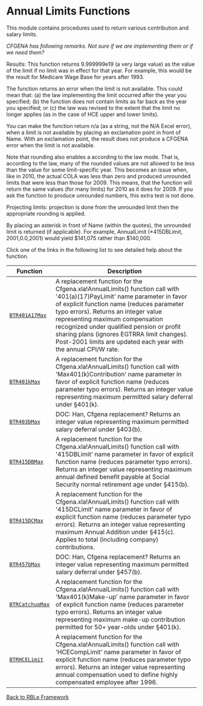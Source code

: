 # Annual Limits Functions

This module contains procedures used to return various contribution and salary limits.

*CFGENA has following remarks. Not sure if we are implementing them or if we need them?*

Results: This function returns 9.999999e19 (a very large value) as the value of the limit if no limit was in effect for that year. For example, this would be the result for Medicare Wage Base for years after 1993.

The function returns an error when the limit is not available. This could mean that: (a) the law implementing the limit occurred after the year you specified; (b) the function does not contain limits as far back as the year you specified; or (c) the law was revised to the extent that the limit no longer applies (as in the case of HCE upper and lower limits).

You can make the function return n/a (as a string, not the N/A Excel error), when a limit is not available by placing an exclamation point in front of Name. With an exclamation point, the result does not produce a CFGENA error when the limit is not available.

Note that rounding also enables a according to the law mode. That is, according to the law, many of the rounded values are not allowed to be less than the value for some limit-specific year. This becomes an issue when, like in 2010, the actual COLA was less than zero and produced unrounded limits that were less than those for 2009. This means, that the function will return the same values (for many limits) for 2010 as it does for 2009. If you ask the function to produce unrounded numbers, this extra test is not done.

Projecting limits: projection is done from the unrounded limit then the appropriate rounding is applied.

By placing an asterisk in front of Name (within the quotes), the unrounded limit is returned (if applicable). For example, AnnualLimit (*415DBLimit, 2001,0.0,2001) would yield $141,075 rather than $140,000.

Click one of the links in the following list to see detailed help about the function.

Function | Description
---|---
[`BTR401A17Max`](AnnualLimits\BTR401A17Max.md) | A replacement function for the Cfgena.xla!AnnualLimits() function call with '401(a)(17)PayLimit' name parameter in favor of explicit function name (reduces parameter typo errors).  Returns an integer value representing maximum compensation recognized under qualified pension or profit sharing plans (ignores EGTRRA limit changes). Post-2001 limits are updated each year with the annual CPI/W rate.
[`BTR401kMax`](AnnualLimits\BTR401kMax.md) | A replacement function for the Cfgena.xla!AnnualLimits() function call with 'Max401(k)Contribution' name parameter in favor of explicit function name (reduces parameter typo errors).  Returns an integer value representing maximum permitted salary deferral under §401(k).
[`BTR403bMax`](AnnualLimits\BTR403bMax.md) | DOC: Han, Cfgena replacement?  Returns an integer value representing maximum permitted salary deferral under §403(b).
[`BTR415DBMax`](AnnualLimits\BTR415DBMax.md) | A replacement function for the Cfgena.xla!AnnualLimits() function call with '415DBLimit' name parameter in favor of explicit function name (reduces parameter typo errors).  Returns an integer value representing maximum annual defined benefit payable at Social Security normal retirement age under §415(b).
[`BTR415DCMax`](AnnualLimits\BTR415DCMax.md) | A replacement function for the Cfgena.xla!AnnualLimits() function call with '415DCLimit' name parameter in favor of explicit function name (reduces parameter typo errors).  Returns an integer value representing maximum Annual Addition under §415(c). Applies to total (including company) contributions.
[`BTR457bMax`](AnnualLimits\BTR457bMax.md) | DOC: Han, Cfgena replacement?  Returns an integer value representing maximum permitted salary deferral under §457(b).
[`BTRCatchupMax`](AnnualLimits\BTRCatchupMax.md) | A replacement function for the Cfgena.xla!AnnualLimits() function call with 'Max401(k)Make-up' name parameter in favor of explicit function name (reduces parameter typo errors).  Returns an integer value representing maximum make-up contribution permitted for 50+ year-olds under §401(k).
[`BTRHCELimit`](AnnualLimits\BTRHCELimit.md) | A replacement function for the Cfgena.xla!AnnualLimits() function call with 'HCECompLimit' name parameter in favor of explicit function name (reduces parameter typo errors).  Returns an integer value representing annual compensation used to define highly compensated employee after 1996.


[Back to RBLe Framework](/RBLe/RBLe.md)